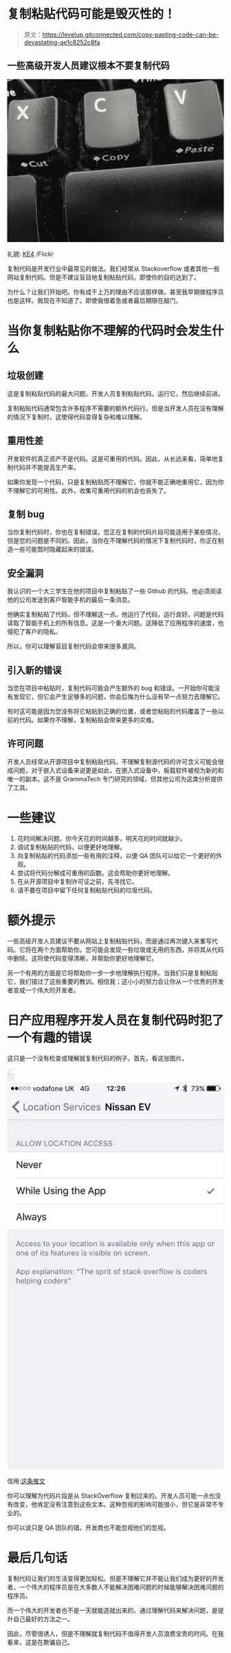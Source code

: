 # 复制粘贴代码可能是毁灭性的！

> 原文：<https://levelup.gitconnected.com/copy-pasting-code-can-be-devastating-ae1c8252c8fa>

## 一些高级开发人员建议根本不要复制代码

![](img/79bf259ea597a80101ff3cdb4779b169.png)

礼貌: [KE4](https://www.flickr.com/photos/ke4/) /Flickr

复制代码是开发行业中最常见的做法。我们经常从 Stackoverflow 或者其他一些网站复制代码。但是不建议盲目地复制粘贴代码，即使你的目的达到了。

为什么？让我们开始吧。你有成千上万的理由不应该那样做。甚至我早期做程序员也是这样。我现在不知道了。即使我很着急或者最后期限在敲门。

# 当你复制粘贴你不理解的代码时会发生什么

## 垃圾创建

这是复制粘贴代码的最大问题。开发人员复制粘贴代码，运行它，然后继续前进。

复制粘贴代码通常包含许多程序不需要的额外代码行。但是当开发人员在没有理解的情况下复制时，这使得代码变得复杂和难以理解。

## 重用性差

开发软件的真正资产不是代码。这是可重用的代码。因此，从长远来看，简单地复制代码并不能提高生产率。

如果你发现一个代码，只是复制粘贴而不理解它，你就不能正确地重用它，因为你不理解它的可用性。此外，收集可重用代码的机会也丧失了。

## 复制 bug

当你复制代码时，你也在复制错误。您正在复制的代码片段可能适用于某些情况，但是您的问题是不同的。因此，当你在不理解代码的情况下复制代码时，你正在制造一些可能暂时隐藏起来的错误。

## 安全漏洞

我认识的一个大三学生在他的项目中复制粘贴了一些 Github 的代码。他必须阅读他的公司发送到客户智能手机的最后一条消息。

他确实复制粘贴了代码，但不理解这一点。他运行了代码，运行良好。问题是代码读取了智能手机上的所有信息。这是一个重大问题。这降低了应用程序的速度，也侵犯了客户的隐私。

所以，你可以理解盲目复制代码会带来很多漏洞。

## 引入新的错误

当您在项目中粘贴时，复制代码可能会产生额外的 bug 和错误。一开始你可能没有发现它，但它会产生足够多的问题，你会后悔为什么没有早一点努力去理解它。

有时这可能是因为您没有将它粘贴到正确的位置，或者您粘贴的代码覆盖了一些以前的代码。如果你不理解，复制粘贴会带来更多的灾难。

## 许可问题

开发人员经常从开源项目中复制粘贴代码。不理解复制源代码的许可含义可能会很成问题，对于嵌入式设备来说更是如此，在嵌入式设备中，板载软件被视为新的和唯一的副本。这不是 GrammaTech 专门研究的领域，但其他公司为这类分析提供了工具。

# 一些建议

1.  花时间解决问题。你今天花的时间越多，明天花的时间就越少。
2.  调试复制粘贴的代码，以便更好地理解。
3.  向复制粘贴的代码添加一些有用的注释，以便 QA 团队可以给它一个更好的外观。
4.  尝试将代码分解成可重用的函数。这会帮助你更好地理解。
5.  在从开源项目中复制许可证之前，先寻找它。
6.  请不要在项目中留下任何复制粘贴代码的垃圾代码。

# 额外提示

一些高级开发人员建议不要从网站上复制粘贴代码，而是通过再次键入来重写代码。它将在两个方面帮助你。您可能会发现一些垃圾或无用的东西，并将其从代码中删除。这将使代码变得清晰，并帮助你更好地理解它。

另一个有用的方面是它将帮助你一步一步地理解执行程序。当我们只是复制粘贴它，我们错过了这些重要的教训。相信我；这小小的努力会让你从一个优秀的开发者变成一个伟大的开发者。

# 日产应用程序开发人员在复制代码时犯了一个有趣的错误

这只是一个没有检查或理解就复制代码的例子。首先，看这张图片。

![](img/27856fd7873388a88230ff7030b2cbd1.png)![](img/5e42f7e8ab971ec2441806153204db37.png)

信用:[这条推文](https://twitter.com/Scott_Helme/status/727832672551219201?s=20)

你可以理解为代码片段是从 StackOverflow 复制过来的。开发人员可能一点也没有改变，他肯定没有注意到这些文本。这种忽视的影响可能很小，但它是非常不专业的。

你可以说只是 QA 团队的错。开发商也不能忽视他们的忽视。

# 最后几句话

复制代码让我们的生活变得更加轻松。但是不理解它并不能让我们成为更好的开发者。一个伟大的程序员是在大多数人不能解决困难问题的时候能够解决困难问题的程序员。

而一个伟大的开发者也不是一天就能造就出来的。通过理解代码来解决问题，是提升自己最好的方法之一。

因此，尽管很诱人，但是不理解就复制代码不值得开发人员浪费宝贵的时间。在我看来，这是在欺骗自己。